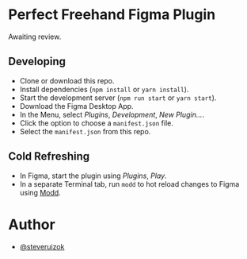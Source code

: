 # Perfect Freehand Figma Plugin

Awaiting review.

## Developing

- Clone or download this repo.
- Install dependencies (`npm install` or `yarn install`).
- Start the development server (`npm run start` or `yarn start`).
- Download the Figma Desktop App.
- In the Menu, select _Plugins_, _Development_, _New Plugin..._.
- Click the option to choose a `manifest.json` file.
- Select the `manifest.json` from this repo.

## Cold Refreshing

- In Figma, start the plugin using _Plugins_, _Play_.
- In a separate Terminal tab, run `modd` to hot reload changes to Figma using [Modd](https://github.com/cortesi/modd).

# Author

- [@steveruizok](https://twitter.com/steveruizok)
